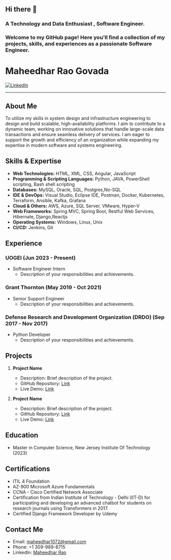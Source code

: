 ## Hi there 👋

### A Technology and Data Enthusiast , Software Engineer.
### Welcome to my GitHub page! Here you'll find a collection of my projects, skills, and experiences as a passionate Software Engineer.

# Maheedhar Rao Govada

[![LinkedIn](https://img.shields.io/badge/LinkedIn-YourName-blue)](https://www.linkedin.com/in/maheedhar-rao-govada-349986127/#/)

---

## About Me

To utilize my skills in system design and infrastructure engineering to design and build scalable,
high-availability platforms. I aim to contribute to a dynamic team, working on innovative solutions that handle
large-scale data transactions and ensure seamless delivery of services. I am eager to support the growth and
efficiency of an organization while expanding my expertise in modern software and systems engineering.

## Skills & Expertise


- **Web Technologies:** HTML, XML, CSS, Angular, JavaScript
- **Programming & Scripting Languages:** Python, JAVA, PowerShell scripting, Bash shell scripting
- **Databases:** MySQL, Oracle, SQL, Postgres,No-SQL
- **IDE & DevOps:** Visual Studio, Eclipse IDE, Postman, Docker, Kubernetes, Terraform, Ansible, Kafka, Grafana
- **Cloud & Others:** AWS, Azure, SQL Server, VMware, Hyper-V
- **Web Frameworks:** Spring MVC, Spring Boot, Restful Web Services, Hibernate, Django,Reactjs
- **Operating Systems:** Windows, Linux, Unix
- **CI/CD:** Jenkins, Git

## Experience

### UOGEI (Jun 2023 - Present)

- Software Engineer Intern
  - Description of your responsibilities and achievements.

### Grant Thornton (May 2019 - Oct 2021)

- Senior Support Engineer
  - Description of your responsibilities and achievements.
 
### Defense Research and Development Organization (DRDO) (Sep 2017 - Nov 2017)

- Python Developer
  - Description of your responsibilities and achievements.

## Projects

1. **Project Name**
   - Description: Brief description of the project.
   - GitHub Repository: [Link](https://github.com/yourusername/project)
   - Live Demo: [Link](https://www.projectdemo.com)

2. **Project Name**
   - Description: Brief description of the project.
   - GitHub Repository: [Link](https://github.com/yourusername/project)
   - Live Demo: [Link](https://www.projectdemo.com)

## Education

- Master in Computer Science, New Jersey Institute Of Technology (2023)


## Certifications

- ITIL 4 Foundation
- AZ-900 Microsoft Azure Fundamentals
- CCNA - Cisco Certified Network Associate
- Certification from Indian Institute of Technology - Delhi (IIT-D) for participating and developing an advanced
  chatbot for students on research journals using Transformers in 2017.
- Certified Django Framework Developer by Udemy


## Contact Me

- Email: maheedhar1072@gmail.com
- Phone: +1 309-989-8715
- LinkedIn: [Maheedhar Rao](https://www.linkedin.com/in/maheedhar-rao-govada-349986127/#/)



